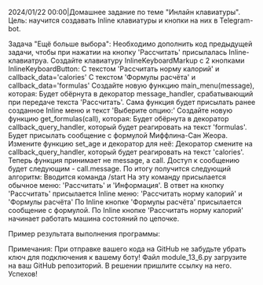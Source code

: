 2024/01/22 00:00|Домашнее задание по теме "Инлайн клавиатуры".
Цель: научится создавать Inline клавиатуры и кнопки на них в Telegram-bot.

Задача "Ещё больше выбора":
Необходимо дополнить код предыдущей задачи, чтобы при нажатии на кнопку 'Рассчитать' присылалась Inline-клавиатруа.
Создайте клавиатуру InlineKeyboardMarkup с 2 кнопками InlineKeyboardButton:
С текстом 'Рассчитать норму калорий' и callback_data='calories'
С текстом 'Формулы расчёта' и callback_data='formulas'
Создайте новую функцию main_menu(message), которая:
Будет обёрнута в декоратор message_handler, срабатывающий при передаче текста 'Рассчитать'.
Сама функция будет присылать ранее созданное Inline меню и текст 'Выберите опцию:'
Создайте новую функцию get_formulas(call), которая:
Будет обёрнута в декоратор callback_query_handler, который будет реагировать на текст 'formulas'.
Будет присылать сообщение с формулой Миффлина-Сан Жеора.
Измените функцию set_age и декоратор для неё:
Декоратор смените на callback_query_handler, который будет реагировать на текст 'calories'.
Теперь функция принимает не message, а call. Доступ к сообщению будет следующим - call.message.
По итогу получится следующий алгоритм:
Вводится команда /start
На эту команду присылается обычное меню: 'Рассчитать' и 'Информация'.
В ответ на кнопку 'Рассчитать' присылается Inline меню: 'Рассчитать норму калорий' и 'Формулы расчёта'
По Inline кнопке 'Формулы расчёта' присылается сообщение с формулой.
По Inline кнопке 'Рассчитать норму калорий' начинает работать машина состояний по цепочке.

Пример результата выполнения программы:



Примечания:
При отправке вашего кода на GitHub не забудьте убрать ключ для подключения к вашему боту!
Файл module_13_6.py загрузите на ваш GitHub репозиторий. В решении пришлите ссылку на него.
Успехов!
